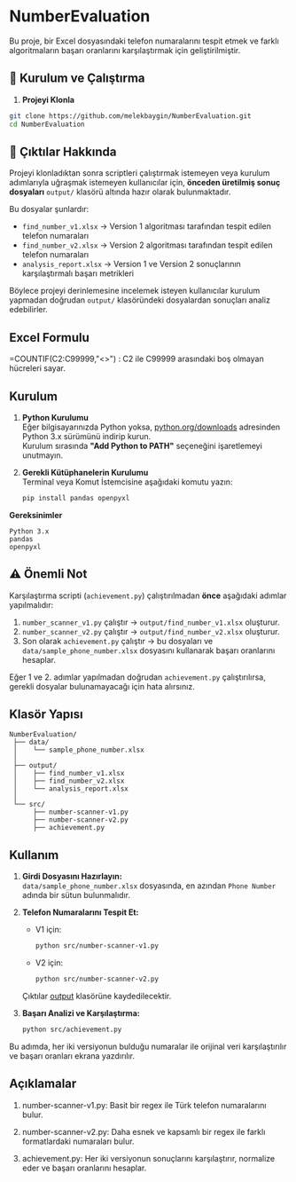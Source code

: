 # NumberEvaluation

Bu proje, bir Excel dosyasındaki telefon numaralarını tespit etmek ve farklı algoritmaların başarı oranlarını karşılaştırmak için geliştirilmiştir.

## 🚀 Kurulum ve Çalıştırma
1. **Projeyi Klonla**
```sh
git clone https://github.com/melekbaygin/NumberEvaluation.git
cd NumberEvaluation
```
## 📂 Çıktılar Hakkında

Projeyi klonladıktan sonra scriptleri çalıştırmak istemeyen veya kurulum adımlarıyla uğraşmak istemeyen kullanıcılar için, **önceden üretilmiş sonuç dosyaları** `output/` klasörü altında hazır olarak bulunmaktadır.  

Bu dosyalar şunlardır:  
- `find_number_v1.xlsx` → Version 1 algoritması tarafından tespit edilen telefon numaraları  
- `find_number_v2.xlsx` → Version 2 algoritması tarafından tespit edilen telefon numaraları  
- `analysis_report.xlsx` → Version 1 ve Version 2 sonuçlarının karşılaştırmalı başarı metrikleri

Böylece projeyi derinlemesine incelemek isteyen kullanıcılar kurulum yapmadan doğrudan `output/` klasöründeki dosyalardan sonuçları analiz edebilirler.

## Excel Formulu 

=COUNTIF(C2:C99999,"<>") : C2 ile C99999 arasındaki boş olmayan hücreleri sayar.

## Kurulum

1. **Python Kurulumu**  
   Eğer bilgisayarınızda Python yoksa, [python.org/downloads](https://www.python.org/downloads/) adresinden Python 3.x sürümünü indirip kurun.  
   Kurulum sırasında **"Add Python to PATH"** seçeneğini işaretlemeyi unutmayın.

2. **Gerekli Kütüphanelerin Kurulumu**  
   Terminal veya Komut İstemcisine aşağıdaki komutu yazın:
   ```sh
   pip install pandas openpyxl
   ```

**Gereksinimler**
```
Python 3.x
pandas
openpyxl
```

## ⚠️ Önemli Not
Karşılaştırma scripti (`achievement.py`) çalıştırılmadan **önce** aşağıdaki adımlar yapılmalıdır:

1. `number_scanner_v1.py` çalıştır → `output/find_number_v1.xlsx` oluşturur.  
2. `number_scanner_v2.py` çalıştır → `output/find_number_v2.xlsx` oluşturur.  
3. Son olarak `achievement.py` çalıştır → bu dosyaları ve `data/sample_phone_number.xlsx` dosyasını kullanarak başarı oranlarını hesaplar.  

Eğer 1 ve 2. adımlar yapılmadan doğrudan `achievement.py` çalıştırılırsa, gerekli dosyalar bulunamayacağı için hata alırsınız.

## Klasör Yapısı
```
NumberEvaluation/
 ├── data/
 │    └── sample_phone_number.xlsx
 │
 ├── output/
 │    ├── find_number_v1.xlsx
 │    ├── find_number_v2.xlsx
 │    └── analysis_report.xlsx
 │
 └── src/
      ├── number-scanner-v1.py
      ├── number-scanner-v2.py
      ├── achievement.py

```
## Kullanım

1. **Girdi Dosyasını Hazırlayın:**  
   `data/sample_phone_number.xlsx` dosyasında, en azından `Phone Number` adında bir sütun bulunmalıdır.

2. **Telefon Numaralarını Tespit Et:**
   - V1 için:
     ```sh
     python src/number-scanner-v1.py
     ```
   - V2 için:
     ```sh
     python src/number-scanner-v2.py
     ```

   Çıktılar [output](http://_vscodecontentref_/3) klasörüne kaydedilecektir.

3. **Başarı Analizi ve Karşılaştırma:**
   ```sh
   python src/achievement.py
   ```
Bu adımda, her iki versiyonun bulduğu numaralar ile orijinal veri karşılaştırılır ve başarı oranları ekrana yazdırılır.

## Açıklamalar
1. number-scanner-v1.py:
Basit bir regex ile Türk telefon numaralarını bulur.

2. number-scanner-v2.py:
Daha esnek ve kapsamlı bir regex ile farklı formatlardaki numaraları bulur.

3. achievement.py:
Her iki versiyonun sonuçlarını karşılaştırır, normalize eder ve başarı oranlarını hesaplar.